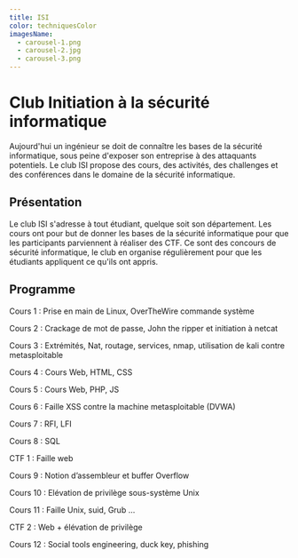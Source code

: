 ```yaml
---
title: ISI
color: techniquesColor
imagesName:
  - carousel-1.png
  - carousel-2.jpg
  - carousel-3.png
---
```


# Club Initiation à la sécurité informatique

<campus-center>
  <campus-responsive-image
    folder-name="federation/techniques/isi"
    name="logo.jpg"
    max-width="400"></campus-responsive-image>
</campus-center>

Aujourd'hui un ingénieur se doit de connaître les bases de la sécurité
informatique, sous peine d'exposer son entreprise à des attaquants potentiels.
Le club ISI propose des cours, des activités, des challenges et des conférences
dans le domaine de la sécurité informatique.

## Présentation

Le club ISI s'adresse à tout étudiant, quelque soit son département. Les cours
ont pour but de donner les bases de la sécurité informatique pour que les
participants parviennent à réaliser des CTF. Ce sont des concours de sécurité
informatique, le club en organise régulièrement pour que les étudiants
appliquent ce qu'ils ont appris.

<campus-center>
  <campus-carousel :names="imagesName" folder-name="federation/techniques/isi"></campus-carousel>
</campus-center>

## Programme

Cours 1 : Prise en main de Linux, OverTheWire commande système

Cours 2 : Crackage de mot de passe, John the ripper et initiation à netcat

Cours 3 : Extrémités, Nat, routage, services, nmap, utilisation de kali contre
metasploitable

Cours 4 : Cours Web, HTML, CSS

Cours 5 : Cours Web, PHP, JS

Cours 6 : Faille XSS contre la machine metasploitable (DVWA)

Cours 7 : RFI, LFI

Cours 8 : SQL

CTF 1 : Faille web

Cours 9 : Notion d’assembleur et buffer Overflow

Cours 10 : Elévation de privilège sous-système Unix

Cours 11 : Faille Unix, suid, Grub …

CTF 2 : Web + élévation de privilège

Cours 12 : Social tools engineering, duck key, phishing
